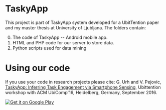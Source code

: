 TaskyApp
=============

This project is part of TaskyApp system developed for a UbitTention paper and my master thesis at University of Ljubljana. The folders contain:

0. The code of TaskyApp -- Android mobile app.
0. HTML and PHP code for our server to store data.
0. Python scripts used for data mining

# Using our code
If you use your code in research projects please cite:
G. Urh and V. Pejovic, [TaskyApp: Inferring Task Engagement via Smartphone Sensing](http://lrss.fri.uni-lj.si/Veljko/docs/Urh16Ubittention.pdf), Ubittention workshop with ACM UbiComp'16, Heidelberg, Germany, September 2016.

<a href='https://play.google.com/store/apps/details?id=si.uni_lj.fri.taskyapp&utm_source=global_co&utm_medium=prtnr&utm_content=Mar2515&utm_campaign=PartBadge&pcampaignid=MKT-Other-global-all-co-prtnr-py-PartBadge-Mar2515-1'><img alt='Get it on Google Play' src='https://play.google.com/intl/en_us/badges/images/generic/en_badge_web_generic.png'/></a>

